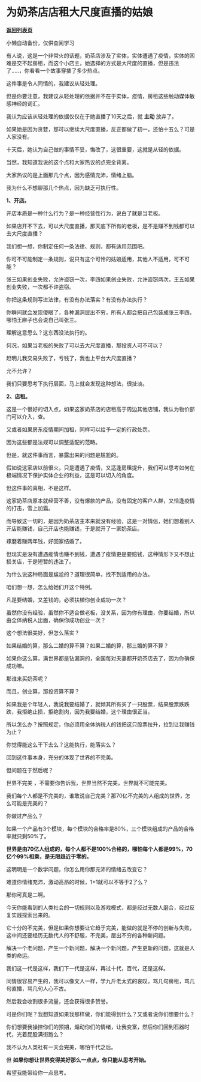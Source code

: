 # 为奶茶店店租大尺度直播的姑娘

[**返回列表页**](/gzh/记忆承载3)

小懒自动备份，仅供查阅学习

有人说，这是一个非常火的话题，奶茶店涉及了实体，实体遭遇了疫情，实体的困难是交不起房租，而这个小店主，她选择的方式是大尺度的直播，但是违法了.....，你看看一个故事穿插了多少热点。  

  

这件事是令人同情的，我建议从轻处理。  

  

但是你要注意，我建议从轻处理的依据并不在于实体，疫情，房租这些触动媒体敏感神经的词汇。

  

我认为应该从轻处理的依据仅仅在于她直播了10天之后，就 **主动** 放弃了。

  

如果她是因为贪婪，那可以继续大尺度直播，反正都做了初一，还怕十五么？可是人家没有。

  

十天后，她认为自己做的事情不妥，悔改了，这很重要，这就是从轻的依据。

  

当然，我知道我说的这个点和大家热议的点完全背离。  

  

大家热议的是上面那几个点，因为感情充沛，情绪上脑。  

  

我为什么不想聊那几个热点，因为缺乏可执行性。

  

 **1、开店。**

  

开店本质是一种什么行为？是一种经营性行为，说白了就是当老板。  

  

如果店开不下去，可以大尺度直播，那天底下所有的老板，是不是赚不到钱都可以去大尺度直播？

  

我们想一想，你制定任何一条法律、规则，都有适用范围吧。  

  

你可不可能制定一条规则，说只有这个可怜的姑娘适用，其他人不适用，可不可能？

  

张三如果创业失败，允许盗窃一次，李四如果创业失败，允许盗窃两次，王五如果创业失败，一次都不许盗窃。  

  

你把这条规则写进法律，有没有办法落实？有没有办法执行？

  

你瞬间就会发现傻眼了，各种漏洞层出不穷，所有人都会把自己包装成张三李四，哪怕王麻子也会说自己叫张三。  

  

理解这意思么？这东西没法执行的。  

  

何况，如果当老板的失败了可以去大尺度直播，那投资人可不可以？  

  

赶明儿我交易失败了，亏钱了，我也上平台大尺度直播？

  

允不允许？

  

我们只要思考下执行层面，马上就会发现这种想法，很扯淡。  

  

 **2、店租。**

  

这是一个很好的切入点，如果这家奶茶店的店租高于周边其他店铺，我认为物价部门可以介入，查。  

  

又或者如果房东疫情期间加租，同样可以给予一定的行政处罚。  

  

因为这些都是法规可以调整适配的范畴。

  

但是，就这件事而言，暴露出来的问题是尴尬的。

  

假如说这家店以前很火，只是遭遇了疫情，又适逢房租提升，我们可以思考如何在极端情况下保护实体企业的利益，这是可以切入的角度。

  

但这件事的真相，不是这样。

  

这家奶茶店原本就经营不善，没有爆款的产品，没有固定的客户人群，又恰逢疫情的打击，雪上加霜。  

  

而导致这一切的，是因为奶茶店主本来就没有经验，这是一对情侣，她们想着别人开店能赚钱，自己开店也能赚钱，于是就开了一家奶茶店。  

  

琢磨着赚两年钱，好回家结婚了。

  

但现实是没有遭遇疫情也赚不到钱，遭遇了疫情更是要赔钱，这种情形下又不想止损关店，于是短暂的违法了。

  

为什么说这种局面是尴尬的？道理很简单，找不到适用的办法。  

  

咱们想一想，怎么给她们开这个特例。

  

凡是要结婚，又差钱的，必须扶植你创业成功一次？  

  

虽然你没有经验，虽然你不适合做老板，没关系，因为你有理由，你要结婚，所以由全体纳税人出面，确保你成功创业一次？  

  

这个想法很美好，但怎么落实？

  

如果结婚的算，那么二婚的算不算？如果二婚的算，那三婚的算不算？  

  

如果你这么算，满世界都是钻漏洞的，全国每对夫妻都开奶茶店去了，因为你确保成功嘛。

  

那谁来买奶茶呢？

  

而且，创业算，那投资算不算？  

  

如果我是个年轻人，我说我要结婚了，就倾其所有买了一只股票，结果股票跌跌跌，我拒绝止损，拒绝割肉，因为我要结婚，这个理由很正当。

  

所以怎么办？按照规定，你必须用全体纳税人的钱把这只股票拉升，拉到让我赚钱为止？

  

你觉得能这么干下去么？这能执行，能落实么？

  

回到这件事本身，充分的体现了世界的不完美。  

  

但问题在于然后呢？  

  

世界不完美 ，不需要你告诉我，世界当然不完美，世界就不可能完美。  

  

我们每个人都是不完美的，谁敢说自己完美？那70亿不完美的人组成的世界，怎么可能是完美的？  

  

你做过产品么？

  

如果一个产品有3个模块，每个模块的合格率是80%，三个模块组成的产品的合格率就只剩50%了。

  

 **世界是由70亿人组成的，每个人都不是100%合格的，哪怕每个人都是99%，70亿个99%相乘，是无限趋近于零的。**

  

这明明是一个数学问题，你怎么用你那充沛的情绪去改变它？  

  

难道你情绪充沛，激动高昂的时候，1+1就可以不等于2了么？  

  

那你可真是二啊。

  

今天你能看到的人类社会的一切规则以及游戏模式，都是经过无数人磨合，经过反复实践探索出来的。

  

它十分的不完美，但是如果你想要让它趋于完美，能做的就是不停的创新与失败，这中间还要经历无数代人的不舒服，不完美，层出不穷的各种新问题。  

  

解决一个老问题，产生一个新问题，解决一个新问题，产生更新的问题，这就是人类的命运。

  

我们这一代是这样，我们下一代是这样，再过十代，百代，还是这样。  

  

同情很容易产生的，我可以像文人一样，学九斤老太式的哀叹，骂几句房租，骂几句直播，骂几句人心不古。  

  

然后我会收割很多流量，还会获得很多赞誉。  

  

可是你们呢？我想知道如果我那样做，你们能得到什么？又或者说你们想要什么？

  

你们想要我操控你们的预期，煽动你们的情绪，让我变富，然后你们回到石器时代，光着屁股满街跑么？

  

我不认为人类社有一天会完美，哪怕千代之后。  

  

但 **如果你想让世界变得美好那么一点点，你只能从思考开始。**

  

希望我能带给你一点思考。

